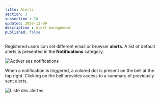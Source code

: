 ```yaml
---
title: Alerts
section: 3
subsection : 10
updated: 2020-12-09
description : Alert management
published: false
---
```


Registered users can set different email or browser **alerts**. A list of default alerts is presented in the **Notifications** category.

![Activer ses notifications](./images/functional-presentation/notify-1.jpeg)

When a notification is triggered, a colored dot is present on the bell at the top right. Clicking on the bell provides access to a summary of previously sent alerts.

![Liste des alertes](./images/functional-presentation/notify-back.png)
